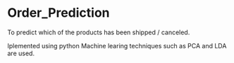 # Order_Prediction
To predict which of the products has been shipped / canceled.

Iplemented using python
Machine learing techniques such as PCA and LDA are used.
